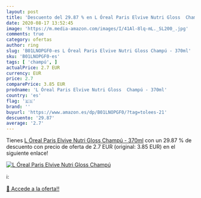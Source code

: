 ```yaml
---
layout: post
title: 'Descuento del 29.87 % en L Óreal Paris Elvive Nutri Gloss  Champú'
date: 2020-08-17 13:52:45
image: 'https://m.media-amazon.com/images/I/41Al-8lq-mL._SL200_.jpg'
comments: true
category: ofertas
author: ring
slug: 'B01LNOPGF0-es L Óreal Paris Elvive Nutri Gloss Champú - 370ml'
sku: 'B01LNOPGF0-es'
tags: [ 'champú', ]
actualPrice: 2.7 EUR
currency: EUR
price: 2.7
comparePrice: 3.85 EUR
prodname: 'L Óreal Paris Elvive Nutri Gloss  Champú - 370ml'
country: 'es'
flag: '🇪🇸'
brand: ''
buyurl: 'https://www.amazon.es/dp/B01LNOPGF0/?tag=tolees-21'
descuento: '29.87'
average: '2.7'
---
```


Tienes [L Óreal Paris Elvive Nutri Gloss  Champú - 370ml](https://www.amazon.es/dp/B01LNOPGF0/?tag=tolees-21) con un 29.87 % de descuento con precio de oferta de 2.7 EUR (original: 3.85 EUR) en el siguiente enlace!

[![L Óreal Paris Elvive Nutri Gloss  Champú](https://m.media-amazon.com/images/I/41Al-8lq-mL._SL200_.jpg)](https://www.amazon.es/dp/B01LNOPGF0/?tag=tolees-21)

ℹ️:


[🛒 Accede a la oferta!!](https://www.amazon.es/dp/B01LNOPGF0/?tag=tolees-21)

